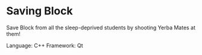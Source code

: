 # Saving Block

Save Block from all the sleep-deprived students by shooting Yerba Mates at them!

Language: C++ 
Framework: Qt 
